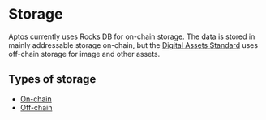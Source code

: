 # Storage

Aptos currently uses Rocks DB for on-chain storage. The data is stored in mainly addressable storage
on-chain, but the [Digital Assets Standard](../standard_libraries/non_fungible_tokens/digital_assets.md) uses off-chain storage
for image and other assets.

## Types of storage

- [On-chain](onchain_storage.md)
- [Off-chain](offchain_storage.md)